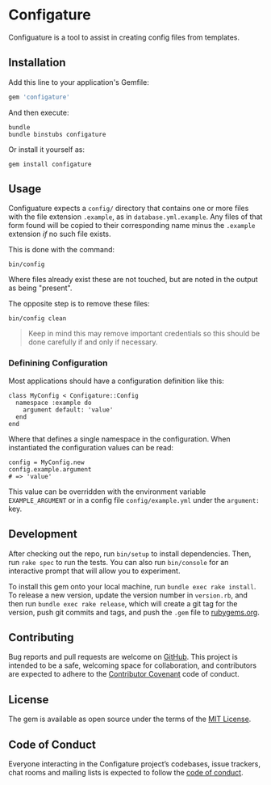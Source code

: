 # Configature

Configuature is a tool to assist in creating config files from templates.

## Installation

Add this line to your application's Gemfile:

```ruby
gem 'configature'
```

And then execute:

    bundle
    bundle binstubs configature

Or install it yourself as:

    gem install configature

## Usage

Configuature expects a `config/` directory that contains one or more files
with the file extension `.example`, as in `database.yml.example`. Any files
of that form found will be copied to their corresponding name minus the
`.example` extension *if* no such file exists.

This is done with the command:

    bin/config

Where files already exist these are not touched, but are noted in the output
as being "present".

The opposite step is to remove these files:

    bin/config clean

<blockquote>
Keep in mind this may remove important credentials so this should be done
carefully if and only if necessary.
</blockquote>

### Definining Configuration

Most applications should have a configuration definition like this:

    class MyConfig < Configature::Config
      namespace :example do
        argument default: 'value'
      end
    end

Where that defines a single namespace in the configuration. When instantiated
the configuration values can be read:

    config = MyConfig.new
    config.example.argument
    # => 'value'

This value can be overridden with the environment variable `EXAMPLE_ARGUMENT`
or in a config file `config/example.yml` under the `argument:` key.

## Development

After checking out the repo, run `bin/setup` to install dependencies. Then,
run `rake spec` to run the tests. You can also run `bin/console` for an
interactive prompt that will allow you to experiment.

To install this gem onto your local machine, run `bundle exec rake install`.
To release a new version, update the version number in `version.rb`, and
then run `bundle exec rake release`, which will create a git tag for the
version, push git commits and tags, and push the `.gem` file to
[rubygems.org](https://rubygems.org).

## Contributing

Bug reports and pull requests are welcome on [GitHub](https://github.com/postageapp/configature).
This project is intended to be a safe, welcoming space for collaboration, and
contributors are expected to adhere to the
[Contributor Covenant](http://contributor-covenant.org) code of conduct.

## License

The gem is available as open source under the terms of the
[MIT License](https://opensource.org/licenses/MIT).

## Code of Conduct

Everyone interacting in the Configature project’s codebases, issue trackers,
chat rooms and mailing lists is expected to follow the
[code of conduct](https://github.com/tadman/configature/blob/master/CODE_OF_CONDUCT.md).
